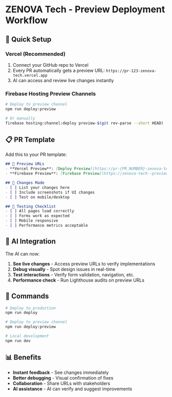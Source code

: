 # ZENOVA Tech - Preview Deployment Workflow

## 🚀 Quick Setup

### Vercel (Recommended)
1. Connect your GitHub repo to Vercel
2. Every PR automatically gets a preview URL: `https://pr-123-zenova-tech.vercel.app`
3. AI can access and review live changes instantly

### Firebase Hosting Preview Channels
```bash
# Deploy to preview channel
npm run deploy:preview

# Or manually
firebase hosting:channel:deploy preview-$(git rev-parse --short HEAD)
```

## 📋 PR Template

Add this to your PR template:

```markdown
## 🔗 Preview URLs
- **Vercel Preview**: [Deploy Preview](https://pr-{PR_NUMBER}-zenova-tech.vercel.app)
- **Firebase Preview**: [Firebase Preview](https://zenova-tech--preview-{COMMIT_HASH}.web.app)

## 🎯 Changes Made
- [ ] List your changes here
- [ ] Include screenshots if UI changes
- [ ] Test on mobile/desktop

## 🧪 Testing Checklist
- [ ] All pages load correctly
- [ ] Forms work as expected
- [ ] Mobile responsive
- [ ] Performance metrics acceptable
```

## 🤖 AI Integration

The AI can now:
1. **See live changes** - Access preview URLs to verify implementations
2. **Debug visually** - Spot design issues in real-time
3. **Test interactions** - Verify form validation, navigation, etc.
4. **Performance check** - Run Lighthouse audits on preview URLs

## 🔧 Commands

```bash
# Deploy to production
npm run deploy

# Deploy to preview channel
npm run deploy:preview

# Local development
npm run dev
```

## 📊 Benefits

- **Instant feedback** - See changes immediately
- **Better debugging** - Visual confirmation of fixes
- **Collaboration** - Share URLs with stakeholders
- **AI assistance** - AI can verify and suggest improvements
